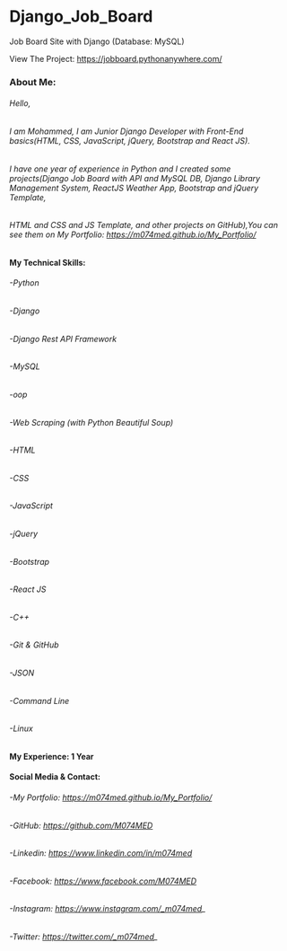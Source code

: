 # Django_Job_Board
Job Board Site with Django (Database: MySQL)

View The Project: https://jobboard.pythonanywhere.com/

### About Me:
###### Hello,
###### I am Mohammed, I am Junior Django Developer with Front-End basics(HTML, CSS, JavaScript, jQuery, Bootstrap and React JS).
###### I have one year of experience in Python and I created some projects(Django Job Board with API and MySQL DB, Django Library Management System, ReactJS Weather App, Bootstrap and jQuery Template, 
###### HTML and CSS and JS Template, and other projects on GitHub),You can see them on My Portfolio: https://m074med.github.io/My_Portfolio/

#### My Technical Skills:
######  -Python
######  -Django
######  -Django Rest API Framework
######  -MySQL
######  -oop
######  -Web Scraping (with Python Beautiful Soup)
######  -HTML
######  -CSS
######  -JavaScript
######  -jQuery
######  -Bootstrap
######  -React JS
######  -C++
######  -Git & GitHub
######  -JSON
######  -Command Line
######  -Linux

#### My Experience: 1 Year


#### Social Media & Contact:
######  -My Portfolio: https://m074med.github.io/My_Portfolio/
######  -GitHub: https://github.com/M074MED
######  -Linkedin: https://www.linkedin.com/in/m074med
######  -Facebook: https://www.facebook.com/M074MED
######  -Instagram: https://www.instagram.com/_m074med_
######  -Twitter: https://twitter.com/_m074med_
